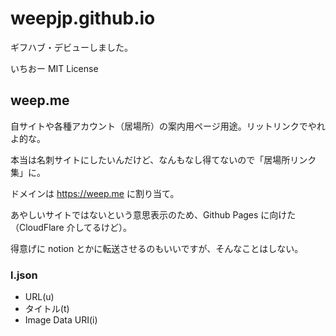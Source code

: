# weepjp.github.io

ギフハブ・デビューしました。

いちおー MIT License

## weep.me

自サイトや各種アカウント（居場所）の案内用ページ用途。リットリンクでやれよ的な。

本当は名刺サイトにしたいんだけど、なんもなし得てないので「居場所リンク集」に。

ドメインは https://weep.me に割り当て。

あやしいサイトではないという意思表示のため、Github Pages に向けた（CloudFlare 介してるけど）。

得意げに notion とかに転送させるのもいいですが、そんなことはしない。


### l.json

- URL(u)
- タイトル(t)
- Image Data URI(i) 



